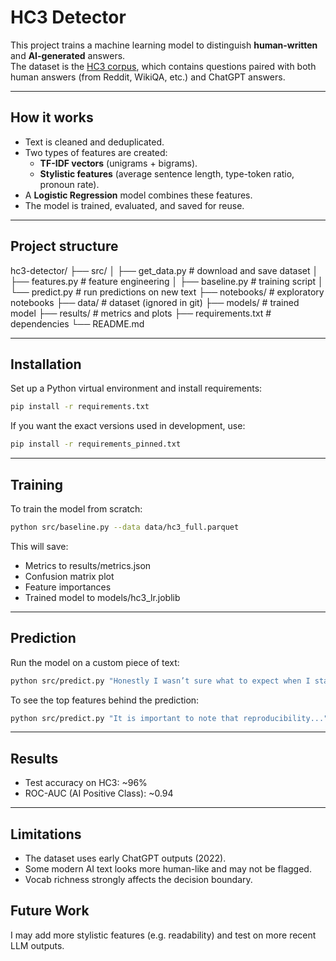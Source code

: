# HC3 Detector

This project trains a machine learning model to distinguish **human-written** and **AI-generated** answers.  
The dataset is the [HC3 corpus](https://huggingface.co/datasets/Hello-SimpleAI/HC3), which contains questions paired with both human answers (from Reddit, WikiQA, etc.) and ChatGPT answers.

---

## How it works

- Text is cleaned and deduplicated.
- Two types of features are created:
  - **TF-IDF vectors** (unigrams + bigrams).
  - **Stylistic features** (average sentence length, type-token ratio, pronoun rate).
- A **Logistic Regression** model combines these features.
- The model is trained, evaluated, and saved for reuse.

---

## Project structure

hc3-detector/
├── src/
│ ├── get_data.py # download and save dataset
│ ├── features.py # feature engineering
│ ├── baseline.py # training script
│ └── predict.py # run predictions on new text
├── notebooks/ # exploratory notebooks
├── data/ # dataset (ignored in git)
├── models/ # trained model
├── results/ # metrics and plots
├── requirements.txt # dependencies
└── README.md

---

## Installation

Set up a Python virtual environment and install requirements:

```bash
pip install -r requirements.txt
```

If you want the exact versions used in development, use:

```bash
pip install -r requirements_pinned.txt
```

---

## Training

To train the model from scratch:

```bash
python src/baseline.py --data data/hc3_full.parquet
```

This will save:
- Metrics to results/metrics.json
- Confusion matrix plot
- Feature importances
- Trained model to models/hc3_lr.joblib

---

## Prediction

Run the model on a custom piece of text:

```bash
python src/predict.py "Honestly I wasn’t sure what to expect when I started..."
```

To see the top features behind the prediction:

```bash
python src/predict.py "It is important to note that reproducibility..." --explain
```

---

## Results

- Test accuracy on HC3: ~96%
- ROC-AUC (AI Positive Class): ~0.94

---

## Limitations

- The dataset uses early ChatGPT outputs (2022).
- Some modern AI text looks more human-like and may not be flagged.
- Vocab richness strongly affects the decision boundary.

## Future Work

I may add more stylistic features (e.g. readability) and test on more recent LLM outputs.

